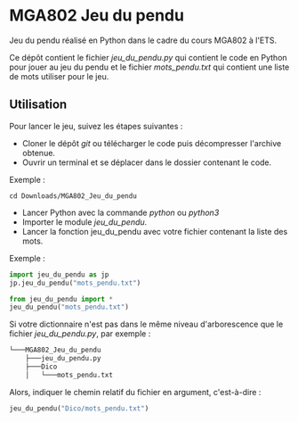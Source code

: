 # MGA802 Jeu du pendu
Jeu du pendu réalisé en Python dans le cadre du cours MGA802 à l'ETS.

Ce dépôt contient le fichier *jeu_du_pendu.py* qui contient le code en Python pour jouer au jeu du pendu
et le fichier *mots_pendu.txt* qui contient une liste de mots utiliser pour le jeu.

## Utilisation

Pour lancer le jeu, suivez les étapes suivantes :
* Cloner le dépôt *git* ou télécharger le code puis décompresser l'archive obtenue.
* Ouvrir un terminal et se déplacer dans le dossier contenant le code.

Exemple :
````commandline
cd Downloads/MGA802_Jeu_du_pendu
````

* Lancer Python avec la commande *python* ou *python3*
* Importer le module *jeu_du_pendu*.
* Lancer la fonction jeu_du_pendu avec votre fichier contenant la liste des mots.

Exemple :
````python
import jeu_du_pendu as jp
jp.jeu_du_pendu("mots_pendu.txt")
````
````python
from jeu_du_pendu import *
jeu_du_pendu("mots_pendu.txt")
````

Si votre dictionnaire n'est pas dans le même niveau d'arborescence que le fichier *jeu_du_pendu.py*, par exemple :

`````bash
└───MGA802_Jeu_du_pendu
    ├───jeu_du_pendu.py
    ├───Dico
    │   └───mots_pendu.txt
`````
Alors, indiquer le chemin relatif du fichier en argument, c'est-à-dire :

````python
jeu_du_pendu("Dico/mots_pendu.txt")
````